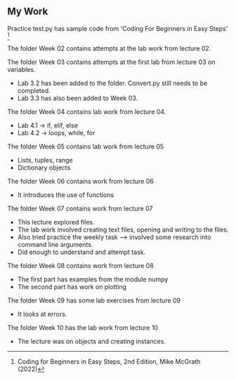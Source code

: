 ## **My Work**
Practice test.py has sample code from 'Coding For Beginners in Easy Steps' [^1]

The folder Week 02 contains attempts at the lab work from lecture 02.


The folder Week 03 contains attempts at the first lab from lecture 03 on variables.
- Lab 3.2 has been added to the folder. Convert.py still needs to be completed.
- Lab 3.3 has also been added to Week 03.

The folder Week 04 contains lab work from lecture 04.
- Lab 4.1 -> if, elif, else
- Lab 4.2 -> loops, while, for

The folder Week 05 contains lab work from lecture 05
- Lists, tuples, range
- Dictionary objects

The folder Week 06 contains work from lecture 06
- It introduces the use of functions

The folder Week 07 contains work from lecture 07
- This lecture explored files.
- The lab work involved creating text files, opening and writing to the files.
- Also tried practice the weekly task --> involved some research into command line arguments.
- Did enough to understand and attempt task.

The folder Week 08 contains work from lecture 08
- The first part has examples from the module numpy
- The second part has work on plotting

The folder Week 09 has some lab exercises from lecture 09
- It looks at errors.

The folder Week 10 has the lab work from lecture 10
- The lecture was on objects and creating instances.

[^1]: Coding for Beginners in Easy Steps, 2nd Edition, Mike McGrath (2022)